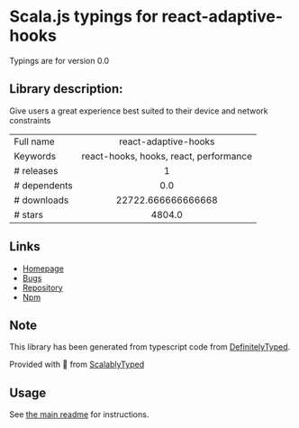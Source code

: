 
# Scala.js typings for react-adaptive-hooks

Typings are for version 0.0

## Library description:
Give users a great experience best suited to their device and network constraints

|                    |                 |
| ------------------ | :-------------: |
| Full name          | react-adaptive-hooks |
| Keywords           | react-hooks, hooks, react, performance |
| # releases         | 1 |
| # dependents       | 0.0 |
| # downloads        | 22722.666666666668 |
| # stars            | 4804.0 |

## Links
- [Homepage](https://github.com/GoogleChromeLabs/react-adaptive-hooks#readme)
- [Bugs](https://github.com/GoogleChromeLabs/react-adaptive-hooks/issues)
- [Repository](https://github.com/GoogleChromeLabs/react-adaptive-hooks)
- [Npm](https://www.npmjs.com/package/react-adaptive-hooks)
    


## Note
This library has been generated from typescript code from [DefinitelyTyped](https://definitelytyped.org).

Provided with :purple_heart: from [ScalablyTyped](https://github.com/oyvindberg/ScalablyTyped)

## Usage
See [the main readme](../../readme.md) for instructions.


